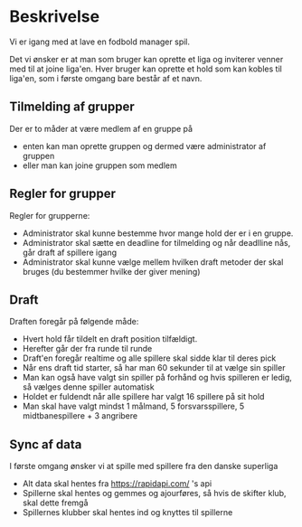 # Beskrivelse

Vi er igang med at lave en fodbold manager spil.

Det vi ønsker er at man som bruger kan oprette et liga og inviterer venner med til at joine liga'en. Hver bruger kan oprette et hold som kan kobles til liga'en, som i første omgang bare består af et navn.

## Tilmelding af grupper

Der er to måder at være medlem af en gruppe på

- enten kan man oprette gruppen og dermed være administrator af gruppen
- eller man kan joine gruppen som medlem

## Regler for grupper

Regler for grupperne:

- Administrator skal kunne bestemme hvor mange hold der er i en gruppe.
- Administrator skal sætte en deadline for tilmelding og når deadlline nås, går draft af spillere igang
- Administrator skal kunne vælge mellem hvilken draft metoder der skal bruges (du bestemmer hvilke der giver mening)

## Draft

Draften foregår på følgende måde:

- Hvert hold får tildelt en draft position tilfældigt.
- Herefter går der fra runde til runde
- Draft'en foregår realtime og alle spillere skal sidde klar til deres pick
- Når ens draft tid starter, så har man 60 sekunder til at vælge sin spiller
- Man kan også have valgt sin spiller på forhånd og hvis spilleren er ledig, så vælges denne spiller automatisk
- Holdet er fuldendt når alle spillere har valgt 16 spillere på sit hold
- Man skal have valgt mindst 1 målmand, 5 forsvarsspillere, 5 midtbanespillere + 3 angribere

## Sync af data

I første omgang ønsker vi at spille med spillere fra den danske superliga

- Alt data skal hentes fra https://rapidapi.com/ 's api
- Spillerne skal hentes og gemmes og ajourføres, så hvis de skifter klub, skal dette fremgå
- Spillernes klubber skal hentes ind og knyttes til spillerne
